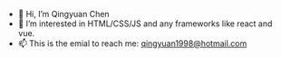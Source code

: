 - 👋 Hi, I’m Qingyuan Chen
- 👀 I’m interested in HTML/CSS/JS and any frameworks like react and vue.
- 📫 This is the emial to reach me: qingyuan1998@hotmail.com
